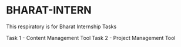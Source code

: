 # BHARAT-INTERN
This respiratory is for Bharat Internship Tasks


Task 1 - Content Management Tool
Task 2 - Project Management Tool
